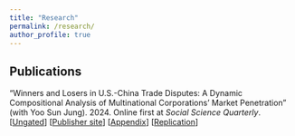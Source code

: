 ```yaml
---
title: "Research"
permalink: /research/
author_profile: true
---
```


## Publications

“Winners and Losers in U.S.-China Trade Disputes: A Dynamic Compositional Analysis of Multinational Corporations’ Market Penetration” (with Yoo Sun Jung). 2024. Online first at *Social Science Quarterly*. [[Ungated](/files/papers/JungPark_ssq2024_ungated.pdf)] [[Publisher site](http://doi.org/10.1111/ssqu.13362)] [[Appendix](/files/papers/jp_ssq_sm.pdf)] [[Replication](/files/replication/JP_ssq_replication.zip)]

